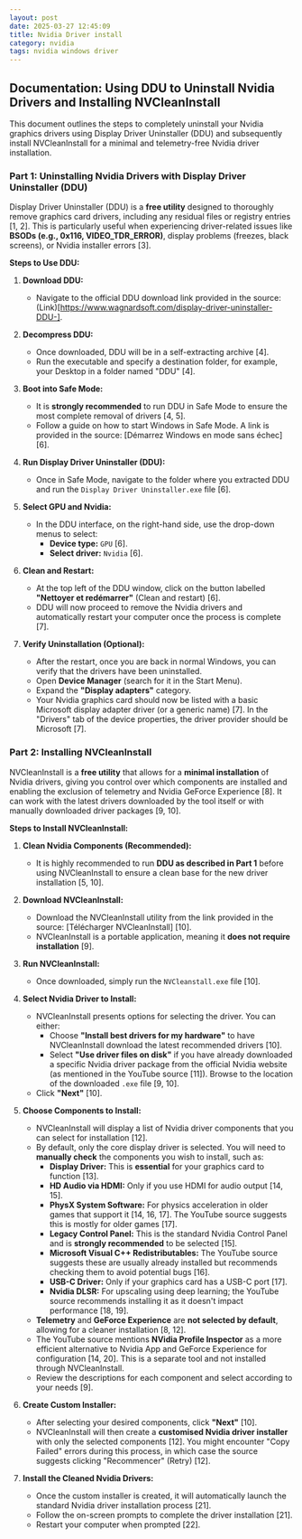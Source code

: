 ```yaml
---
layout: post
date: 2025-03-27 12:45:09
title: Nvidia Driver install
category: nvidia
tags: nvidia windows driver
---
```


## Documentation: Using DDU to Uninstall Nvidia Drivers and Installing NVCleanInstall

This document outlines the steps to completely uninstall your Nvidia graphics drivers using Display Driver Uninstaller (DDU) and subsequently install NVCleanInstall for a minimal and telemetry-free Nvidia driver installation.

### Part 1: Uninstalling Nvidia Drivers with Display Driver Uninstaller (DDU)

Display Driver Uninstaller (DDU) is a **free utility** designed to thoroughly remove graphics card drivers, including any residual files or registry entries [1, 2]. This is particularly useful when experiencing driver-related issues like **BSODs (e.g., 0x116, VIDEO_TDR_ERROR)**, display problems (freezes, black screens), or Nvidia installer errors [3].

**Steps to Use DDU:**

1.  **Download DDU:**
    *   Navigate to the official DDU download link provided in the source: (Link)[https://www.wagnardsoft.com/display-driver-uninstaller-DDU-].

2.  **Decompress DDU:**
    *   Once downloaded, DDU will be in a self-extracting archive [4].
    *   Run the executable and specify a destination folder, for example, your Desktop in a folder named "DDU" [4].

3.  **Boot into Safe Mode:**
    *   It is **strongly recommended** to run DDU in Safe Mode to ensure the most complete removal of drivers [4, 5].
    *   Follow a guide on how to start Windows in Safe Mode. A link is provided in the source: [Démarrez Windows en mode sans échec] [6].

4.  **Run Display Driver Uninstaller (DDU):**
    *   Once in Safe Mode, navigate to the folder where you extracted DDU and run the `Display Driver Uninstaller.exe` file [6].

5.  **Select GPU and Nvidia:**
    *   In the DDU interface, on the right-hand side, use the drop-down menus to select:
        *   **Device type:** `GPU` [6].
        *   **Select driver:** `Nvidia` [6].

6.  **Clean and Restart:**
    *   At the top left of the DDU window, click on the button labelled **"Nettoyer et redémarrer"** (Clean and restart) [6].
    *   DDU will now proceed to remove the Nvidia drivers and automatically restart your computer once the process is complete [7].

7.  **Verify Uninstallation (Optional):**
    *   After the restart, once you are back in normal Windows, you can verify that the drivers have been uninstalled.
    *   Open **Device Manager** (search for it in the Start Menu).
    *   Expand the **"Display adapters"** category.
    *   Your Nvidia graphics card should now be listed with a basic Microsoft display adapter driver (or a generic name) [7]. In the "Drivers" tab of the device properties, the driver provider should be Microsoft [7].

### Part 2: Installing NVCleanInstall

NVCleanInstall is a **free utility** that allows for a **minimal installation** of Nvidia drivers, giving you control over which components are installed and enabling the exclusion of telemetry and Nvidia GeForce Experience [8]. It can work with the latest drivers downloaded by the tool itself or with manually downloaded driver packages [9, 10].

**Steps to Install NVCleanInstall:**

1.  **Clean Nvidia Components (Recommended):**
    *   It is highly recommended to run **DDU as described in Part 1** before using NVCleanInstall to ensure a clean base for the new driver installation [5, 10].

2.  **Download NVCleanInstall:**
    *   Download the NVCleanInstall utility from the link provided in the source: [Télécharger NVCleanInstall] [10].
    *   NVCleanInstall is a portable application, meaning it **does not require installation** [9].

3.  **Run NVCleanInstall:**
    *   Once downloaded, simply run the `NVCleanstall.exe` file [10].

4.  **Select Nvidia Driver to Install:**
    *   NVCleanInstall presents options for selecting the driver. You can either:
        *   Choose **"Install best drivers for my hardware"** to have NVCleanInstall download the latest recommended drivers [10].
        *   Select **"Use driver files on disk"** if you have already downloaded a specific Nvidia driver package from the official Nvidia website (as mentioned in the YouTube source [11]). Browse to the location of the downloaded `.exe` file [9, 10].
    *   Click **"Next"** [10].

5.  **Choose Components to Install:**
    *   NVCleanInstall will display a list of Nvidia driver components that you can select for installation [12].
    *   By default, only the core display driver is selected. You will need to **manually check** the components you wish to install, such as:
        *   **Display Driver:** This is **essential** for your graphics card to function [13].
        *   **HD Audio via HDMI:** Only if you use HDMI for audio output [14, 15].
        *   **PhysX System Software:** For physics acceleration in older games that support it [14, 16, 17]. The YouTube source suggests this is mostly for older games [17].
        *   **Legacy Control Panel:** This is the standard Nvidia Control Panel and is **strongly recommended** to be selected [15].
        *   **Microsoft Visual C++ Redistributables:** The YouTube source suggests these are usually already installed but recommends checking them to avoid potential bugs [16].
        *   **USB-C Driver:** Only if your graphics card has a USB-C port [17].
        *   **Nvidia DLSR:** For upscaling using deep learning; the YouTube source recommends installing it as it doesn't impact performance [18, 19].
    *   **Telemetry** and **GeForce Experience** are **not selected by default**, allowing for a cleaner installation [8, 12].
    *   The YouTube source mentions **NVidia Profile Inspector** as a more efficient alternative to Nvidia App and GeForce Experience for configuration [14, 20]. This is a separate tool and not installed through NVCleanInstall.
    *   Review the descriptions for each component and select according to your needs [9].

6.  **Create Custom Installer:**
    *   After selecting your desired components, click **"Next"** [10].
    *   NVCleanInstall will then create a **customised Nvidia driver installer** with only the selected components [12]. You might encounter "Copy Failed" errors during this process, in which case the source suggests clicking "Recommencer" (Retry) [12].

7.  **Install the Cleaned Nvidia Drivers:**
    *   Once the custom installer is created, it will automatically launch the standard Nvidia driver installation process [21].
    *   Follow the on-screen prompts to complete the driver installation [21].
    *   Restart your computer when prompted [22].
